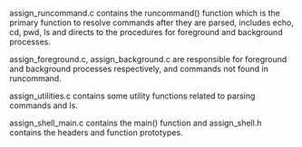 <p>assign_runcommand.c contains the runcommand() function which is the primary function to resolve commands after they are parsed, includes echo, cd, pwd, ls and directs to the procedures for foreground and background processes.</p>
<p>assign_foreground.c, assign_background.c are responsible for foreground and background processes respectively, and commands not found in runcommand.</p>
<p>assign_utilities.c contains some utility functions related to parsing commands and ls.</p>
<p>assign_shell_main.c contains the main() function and assign_shell.h contains the headers and function prototypes.</p>

